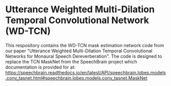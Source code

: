 # Utterance Weighted Multi-Dilation Temporal Convolutional Network (WD-TCN)

 This respository contains the WD-TCN mask estimation network code from our paper "Utterance Weighted Multi-Dilation Temporal Convolutional Networks for Monaural Speech Dereverberation". The code is designed to replace the TCN MaskNet from the SpeechBrain project which documentation is provided for at: https://speechbrain.readthedocs.io/en/latest/API/speechbrain.lobes.models.conv_tasnet.html#speechbrain.lobes.models.conv_tasnet.MaskNet
